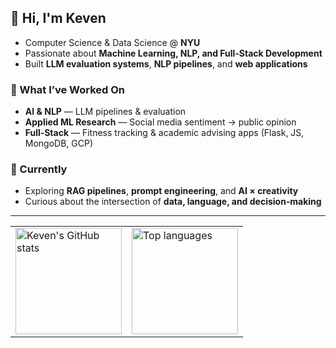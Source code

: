 <h2 align="left">👋 Hi, I'm Keven</h2>

- Computer Science & Data Science @ **NYU**
- Passionate about **Machine Learning, NLP, and Full‑Stack Development**
- Built **LLM evaluation systems**, **NLP pipelines**, and **web applications**

### 🧩 What I’ve Worked On
- **AI & NLP** — LLM pipelines & evaluation
- **Applied ML Research** — Social media sentiment → public opinion
- **Full‑Stack** — Fitness tracking & academic advising apps (Flask, JS, MongoDB, GCP)

### 🌱 Currently
- Exploring **RAG pipelines**, **prompt engineering**, and **AI × creativity**
- Curious about the intersection of **data, language, and decision‑making**

---

<table>
  <tr>
    <td>
      <img
        src="https://github-readme-stats.vercel.app/api?username=BlackCloud-K&show_icons=true&theme=tokyonight&hide_rank=true&include_all_commits=true&custom_title=BlackCloud-K%27s%20GitHub%20Stats&v=2"
        alt="Keven's GitHub stats"
        height="170"
      />
    </td>
    <td>
      <img
        src="https://github-readme-stats.vercel.app/api/top-langs/?username=BlackCloud-K&layout=compact&theme=tokyonight&card_width=360&v=2"
        alt="Top languages"
        height="170"
      />
    </td>
  </tr>
</table>

<!--
**BlackCloud-K/Blackcloud-K** is a ✨ _special_ ✨ repository because its `README.md` (this file) appears on your GitHub profile.

Here are some ideas to get you started:

- 🔭 I’m currently working on ...
- 🌱 I’m currently learning ...
- 👯 I’m looking to collaborate on ...
- 🤔 I’m looking for help with ...
- 💬 Ask me about ...
- 📫 How to reach me: ...
- 😄 Pronouns: ...
- ⚡ Fun fact: ...
-->
